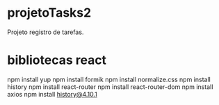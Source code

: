 # projetoTasks2
Projeto registro de tarefas.

# bibliotecas react
npm install yup
npm install formik
npm install normalize.css
npm install history
npm install react-router
npm install react-router-dom
npm install axios
npm install history@4.10.1
